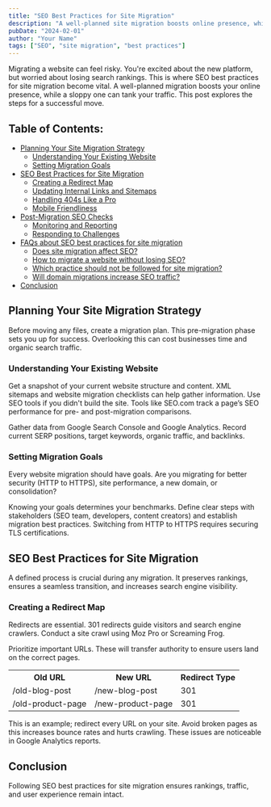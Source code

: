 ```yaml
---
title: "SEO Best Practices for Site Migration"
description: "A well-planned site migration boosts online presence, while a sloppy one can tank your traffic. Learn how to migrate your website without losing SEO rankings."
pubDate: "2024-02-01"
author: "Your Name"
tags: ["SEO", "site migration", "best practices"]
---
```


<p>Migrating a website can feel risky. You&#39;re excited about the new platform, but worried about losing search rankings. This is where SEO best practices for site migration become vital. A well-planned migration boosts your online presence, while a sloppy one can tank your traffic. This post explores the steps for a successful move.</p>

<h2>Table of Contents:</h2>

<ul id="main-toc">
	<li><a href="#planningyoursitemigrationstrategy">Planning Your Site Migration Strategy</a>
		<ul>
			<li><a href="#understandingyourexistingwebsite">Understanding Your Existing Website</a></li>
			<li><a href="#settingmigrationgoals">Setting Migration Goals</a></li>
		</ul>
	</li>
	<li><a href="#seobestpracticesforsitemigration">SEO Best Practices for Site Migration</a>
		<ul>
			<li><a href="#creatingaredirectmap">Creating a Redirect Map</a></li>
			<li><a href="#updatinginternallinksandsitemaps">Updating Internal Links and Sitemaps</a></li>
			<li><a href="#handling404slikeapro">Handling 404s Like a Pro</a></li>
			<li><a href="#mobilefriendliness">Mobile Friendliness</a></li>
		</ul>
	</li>
	<li><a href="#postmigrationseochecks">Post-Migration SEO Checks</a>
		<ul>
			<li><a href="#monitoringandreporting">Monitoring and Reporting</a></li>
			<li><a href="#respondingtochallenges">Responding to Challenges</a></li>
		</ul>
	</li>
	<li><a href="#faqsaboutseobestpracticesforsitemigration">FAQs about SEO best practices for site migration</a>
		<ul>
			<li><a href="#doessitemigrationaffectseo">Does site migration affect SEO?</a></li>
			<li><a href="#howtomigrateawebsitewithoutlosingseo">How to migrate a website without losing SEO?</a></li>
			<li><a href="#whichpracticeshouldnotbefollowedforsitemigration">Which practice should not be followed for site migration?</a></li>
			<li><a href="#willdomainmigrationsincreaseseotraffic">Will domain migrations increase SEO traffic?</a></li>
		</ul>
	</li>
	<li><a href="#conclusion">Conclusion</a></li>
</ul>

<h2 id="planningyoursitemigrationstrategy">Planning Your Site Migration Strategy</h2>

<p>Before moving any files, create a migration plan. This pre-migration phase sets you up for success. Overlooking this can cost businesses time and organic search traffic.</p>

<h3 id="understandingyourexistingwebsite">Understanding Your Existing Website</h3>

<p>Get a snapshot of your current website structure and content. XML sitemaps and website migration checklists can help gather information. Use SEO tools if you didn&#39;t build the site. Tools like SEO.com track a page&rsquo;s SEO performance for pre- and post-migration comparisons.</p>

<p>Gather data from Google Search Console and Google Analytics. Record current SERP positions, target keywords, organic traffic, and backlinks.</p>

<h3 id="settingmigrationgoals">Setting Migration Goals</h3>

<p>Every website migration should have goals. Are you migrating for better security (HTTP to HTTPS), site performance, a new domain, or consolidation?</p>

<p>Knowing your goals determines your benchmarks. Define clear steps with stakeholders (SEO team, developers, content creators) and establish migration best practices. Switching from HTTP to HTTPS requires securing TLS certifications.</p>

<h2 id="seobestpracticesforsitemigration">SEO Best Practices for Site Migration</h2>

<p>A defined process is crucial during any migration. It preserves rankings, ensures a seamless transition, and increases search engine visibility.</p>

<h3 id="creatingaredirectmap">Creating a Redirect Map</h3>

<p>Redirects are essential. 301 redirects guide visitors and search engine crawlers. Conduct a site crawl using Moz Pro or Screaming Frog.</p>

<p>Prioritize important URLs. These will transfer authority to ensure users land on the correct pages.</p>

<table>
	<tr>
		<th>Old URL</th>
		<th>New URL</th>
		<th>Redirect Type</th>
	</tr>
	<tr>
		<td>/old-blog-post</td>
		<td>/new-blog-post</td>
		<td>301</td>
	</tr>
	<tr>
		<td>/old-product-page</td>
		<td>/new-product-page</td>
		<td>301</td>
	</tr>
</table>

<p>This is an example; redirect every URL on your site. Avoid broken pages as this increases bounce rates and hurts crawling. These issues are noticeable in Google Analytics reports.</p>

<h2 id="conclusion">Conclusion</h2>

<p>Following SEO best practices for site migration ensures rankings, traffic, and user experience remain intact.</p>
